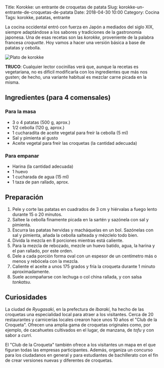 Title: Korokke: un entrante de croquetas de patata
Slug: korokke-un-entrante-de-croquetas-de-patata
Date: 2018-04-30 10:00
Category: Cocina
Tags: korokke, patatas, entrante



La cocina occidental entró con fuerza en Japón a mediados del siglo XIX, siempre adaptándose a los sabores y tradiciones de la gastronomía japonesa. Una de esas recetas son las *korokke*, proveniente de la palabra francesa *croquette*. Hoy vamos a hacer una versión básica a base de patatas y cebolla.

![Plato de korokke]({filename}/images/plato-de-korokke.jpg)

**TRUCO**: Cualquier lector cocinillas verá que, aunque la recetas es vegetariana, no es difícil modificarla con los ingredientes que más nos gusten; de hecho, una variante habitual es mezclar carne picada en la misma.

## Ingredientes (para 4 comensales)

### Para la masa

* 3 o 4 patatas (500 g, aprox.)
* 1/2 cebolla (120 g, aprox.)
* 1 cucharadita de aceite vegetal para freír la cebolla (5 ml)
* Sal y pimienta al gusto
* Aceite vegetal para freír las croquetas (la cantidad adecuada)

### Para empanar

* Harina (la cantidad adecuada)
* 1 huevo
* 1 cucharada de agua (15 ml)
* 1 taza de pan rallado, aprox.

## Preparación

1. Pele y corte las patatas en cuadrados de 3 cm y hiérvalas a fuego lento durante 15 o 20 minutos.
2. Saltee la cebolla finamente picada en la sartén y sazónela con sal y pimienta.
3. Escurra las patatas hervidas y macháquelas en un bol. Sazónelas con sal y pimienta, añada la cebolla salteada y mézclelo todo bien.
4. Divida la mezcla en 8 porciones mientras está caliente.
5. Para la mezcla de rebozado, mezcle un huevo batido, agua, la harina y el pan rallado, por este orden.
6. Dele a cada porción forma oval con un espesor de un centímetro más o menos y rebócela con la mezcla.
7. Caliente el aceite a unos 175 grados y fría la croqueta durante 1 minuto aproximadamente.
8. Suele acompañarse con lechuga o col china rallada, y con salsa *tonkatsu*.

## Curiosidades

La ciudad de *Ryugasaki*, en la prefectura de *Ibaraki*, ha hecho de las croquetas una especialidad local para atraer a los visitantes. Cerca de 20 restaurantes y carnicerías locales crearon hace unos 10 años el "Club de la Croqueta". Ofrecen una amplia gama de croquetas originales como, por ejemplo, de cacahuetes cultivados en el lugar, de manzana, de *tofu* y con sabor a *curri*.

El "Club de la Croqueta" también ofrece a los visitantes un mapa en el que figuran todas las empresas participantes. Además, organiza un concurso para los ciudadanos en general y para estudiantes de bachillerato con el fin de crear versiones nuevas y diferentes de croquetas.
